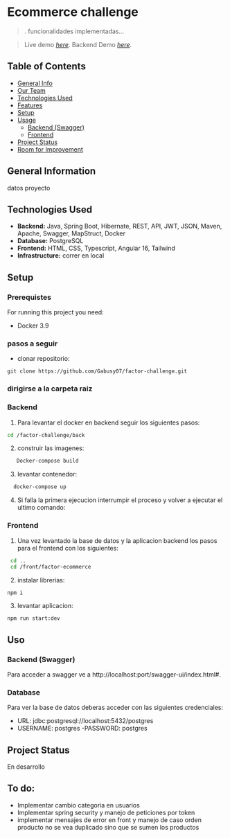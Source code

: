 # Ecommerce challenge
> . funcionalidades implementadas...

> Live demo [_here_](/).
> Backend Demo [_here_](/swagger-ui/index.html#).

## Table of Contents
* [General Info](#general-information)
* [Our Team](#our-team)
* [Technologies Used](#technologies-used)
* [Features](#features)
* [Setup](#setup)
* [Usage](#usage)
  * [Backend (Swagger)](#backend-swagger)
  * [Frontend](#frontend-1)
* [Project Status](#project-status)
* [Room for Improvement](#room-for-improvement)

## General Information
datos proyecto


## Technologies Used
- **Backend:** Java, Spring Boot, Hibernate, REST, API, JWT, JSON, Maven, Apache, Swagger, MapStruct, Docker
- **Database:** PostgreSQL
- **Frontend:** HTML, CSS, Typescript, Angular 16, Tailwind
- **Infrastructure:** correr en local


## Setup
### Prerequistes
For running this project you need:
- Docker 3.9

### pasos a seguir
- clonar repositorio: 
```console
git clone https://github.com/Gabusy07/factor-challenge.git
```

### dirigirse a la carpeta raiz

### Backend
1. Para levantar el docker en backend seguir los siguientes pasos:
```bash
cd /factor-challenge/back 
```
2. construir las imagenes:
```bash
   Docker-compose build
```
3. levantar contenedor:
```bash
  docker-compose up
```
4. Si falla la primera ejecucion interrumpir el proceso y volver a ejecutar el ultimo comando:


### Frontend
1. Una vez levantado la base de datos y la aplicacion backend los pasos para el frontend con los siguientes:
```bash
 cd ..
 cd /front/factor-ecommerce
```
2. instalar librerias:
```console
npm i
```
3. levantar aplicacion:
```console
npm run start:dev
```

## Uso

### Backend (Swagger)
Para acceder a swagger ve a http://localhost:port/swagger-ui/index.html#.

### Database

Para ver la base de datos deberas acceder con las siguientes credenciales:

- URL: jdbc:postgresql://localhost:5432/postgres
- USERNAME: postgres
-PASSWORD: postgres


## Project Status

En desarrollo

## To do: 
- Implementar cambio categoria en usuarios
- Implementar spring security y manejo de peticiones por token
- implementar mensajes de error en front y manejo de caso orden producto no se vea duplicado sino que se sumen los productos
